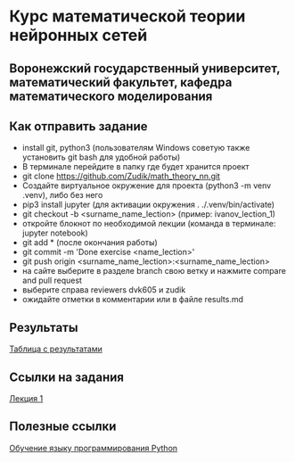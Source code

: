 # Курс математической теории нейронных сетей
## Воронежский государственный университет, математический факультет, кафедра математического моделирования
## Как отправить задание
- install git, python3 (пользователям Windows советую также установить git bash для удобной работы)
- В терминале перейдите в папку где будет хранится проект
- git clone https://github.com/Zudik/math_theory_nn.git
- Создайте виртуальное окружение для проекта (python3 -m venv .venv), либо без него
- pip3 install jupyter (для активации окружения . ./.venv/bin/activate)
- git checkout -b <surname_name_lection> (пример: ivanov_lection_1)
- откройте блокнот по необходимой лекции (команда в терминале: jupyter notebook)
- git add * (после окончания работы)
- git commit -m 'Done exercise <name_lection>'
- git push origin <surname_name_lection>:<surname_name_lection>
- на сайте выберите в разделе branch свою ветку и нажмите compare and pull request 
- выберите справа reviewers dvk605 и zudik
- ожидайте отметки в комментарии или в файле results.md
## Результаты
[Таблица с результатами](results.md)
## Ссылки на задания
[Лекция 1](https://github.com/Zudik/math_theory_nn/blob/main/exercises/lection_1_func_activate.ipynb)
## Полезные ссылки
[Обучение языку программирования Python](https://pythontutor.ru/)
